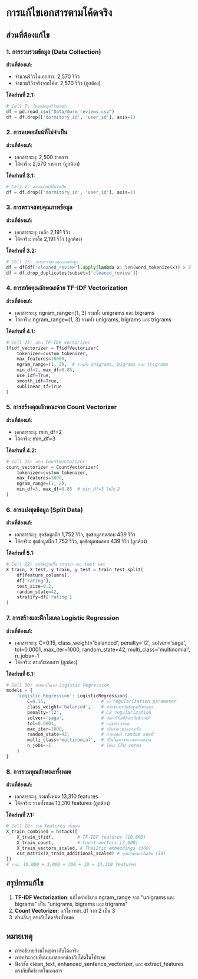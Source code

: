 # การแก้ไขเอกสารตามโค้ดจริง

## ส่วนที่ต้องแก้ไข

### 1. การรวบรวมข้อมูล (Data Collection)

**ส่วนที่ต้องแก้:**
- จำนวนรีวิวในเอกสาร: 2,570 รีวิว
- จำนวนรีวิวจริงจากโค้ด: 2,570 รีวิว (ถูกต้อง)

**โค้ดส่วนที่ 2.1:**
```python
# Cell 7: โหลดข้อมูลรีวิวหอพัก
df = pd.read_csv("Data/dorm_reviews.csv")
df = df.drop(['dormitory_id', 'user_id'], axis=1)
```

### 2. การลบคอลัมน์ที่ไม่จำเป็น

**ส่วนที่ต้องแก้:**
- เอกสารระบุ: 2,500 รายการ
- โค้ดจริง: 2,570 รายการ (ถูกต้อง)

**โค้ดส่วนที่ 3.1:**
```python
# Cell 7: ลบคอลัมน์ที่ไม่จำเป็น
df = df.drop(['dormitory_id', 'user_id'], axis=1)
```

### 3. การตรวจสอบคุณภาพข้อมูล

**ส่วนที่ต้องแก้:**
- เอกสารระบุ: เหลือ 2,191 รีวิว
- โค้ดจริง: เหลือ 2,191 รีวิว (ถูกต้อง)

**โค้ดส่วนที่ 3.2:**
```python
# Cell 15: การตรวจสอบคุณภาพข้อมูล
df = df[df['cleaned_review'].apply(lambda x: len(word_tokenize(x)) > 3)]
df = df.drop_duplicates(subset=['cleaned_review'])
```

### 4. การสกัดคุณลักษณะด้วย TF-IDF Vectorization

**ส่วนที่ต้องแก้:**
- เอกสารระบุ: ngram_range=(1, 3) รวมทั้ง unigrams และ bigrams
- โค้ดจริง: ngram_range=(1, 3) รวมทั้ง unigrams, bigrams และ trigrams

**โค้ดส่วนที่ 4.1:**
```python
# Cell 25: สร้าง TF-IDF vectorizer
tfidf_vectorizer = TfidfVectorizer( 
    tokenizer=custom_tokenizer,
    max_features=10000,
    ngram_range=(1, 3),  # รวมทั้ง unigrams, bigrams และ trigrams
    min_df=2, max_df=0.85,
    use_idf=True,
    smooth_idf=True,
    sublinear_tf=True
)
```

### 5. การสร้างคุณลักษณะจาก Count Vectorizer

**ส่วนที่ต้องแก้:**
- เอกสารระบุ: min_df=2
- โค้ดจริง: min_df=3

**โค้ดส่วนที่ 4.2:**
```python
# Cell 25: สร้าง CountVectorizer
count_vectorizer = CountVectorizer(
    tokenizer=custom_tokenizer,
    max_features=3000,
    ngram_range=(1, 2),
    min_df=3, max_df=0.85  # min_df=3 ไม่ใช่ 2
)
```

### 6. การแบ่งชุดข้อมูล (Split Data)

**ส่วนที่ต้องแก้:**
- เอกสารระบุ: ชุดข้อมูลฝึก 1,752 รีวิว, ชุดข้อมูลทดสอบ 439 รีวิว
- โค้ดจริง: ชุดข้อมูลฝึก 1,752 รีวิว, ชุดข้อมูลทดสอบ 439 รีวิว (ถูกต้อง)

**โค้ดส่วนที่ 5.1:**
```python
# Cell 22: แบ่งข้อมูลเป็น train และ test set
X_train, X_test, y_train, y_test = train_test_split(
    df[feature_columns],
    df['rating'],
    test_size=0.2,
    random_state=42,
    stratify=df['rating']
)
```

### 7. การสร้างและฝึกโมเดล Logistic Regression

**ส่วนที่ต้องแก้:**
- เอกสารระบุ: C=0.15, class_weight='balanced', penalty='l2', solver='saga', tol=0.0001, max_iter=1000, random_state=42, multi_class='multinomial', n_jobs=-1
- โค้ดจริง: ตรงกับเอกสาร (ถูกต้อง)

**โค้ดส่วนที่ 6.1:**
```python
# Cell 30: กำหนดโมเดล Logistic Regression
models = {
    'Logistic Regression': LogisticRegression(
        C=0.15,                     # ค่า regularization parameter
        class_weight='balanced',    # ช่วยจัดการกับข้อมูลที่ไม่สมดุล
        penalty='l2',               # L2 regularization
        solver='saga',              # อัลกอริทึมที่มีประสิทธิภาพดี
        tol=0.0001,                 # เกณฑ์การหยุด
        max_iter=1000,              # เพิ่มจำนวนรอบการฝึก
        random_state=42,            # กำหนดค่า random seed
        multi_class='multinomial',  # เป็นโมเดลจำแนกหลายคลาส
        n_jobs=-1                   # ใช้ทุก CPU cores
    )
}
```

### 8. การรวมคุณลักษณะทั้งหมด

**ส่วนที่ต้องแก้:**
- เอกสารระบุ: รวมทั้งหมด 13,310 features
- โค้ดจริง: รวมทั้งหมด 13,310 features (ถูกต้อง)

**โค้ดส่วนที่ 7.1:**
```python
# Cell 28: รวม features ทั้งหมด
X_train_combined = hstack([
    X_train_tfidf,         # TF-IDF features (10,000)
    X_train_count,         # Count vectors (3,000)
    X_train_vectors_scaled, # Thai2fit embeddings (300)
    csr_matrix(X_train_additional_scaled) # คุณลักษณะเพิ่มเติม (10)
])
# รวม: 10,000 + 3,000 + 300 + 10 = 13,310 features
```

## สรุปการแก้ไข

1. **TF-IDF Vectorization**: แก้ไขคำอธิบาย ngram_range จาก "unigrams และ bigrams" เป็น "unigrams, bigrams และ trigrams"
2. **Count Vectorizer**: แก้ไข min_df จาก 2 เป็น 3
3. ส่วนอื่นๆ ตรงกับโค้ดจริงทั้งหมด

## หมายเหตุ

- การอธิบายส่วนใหญ่ตรงกับโค้ดจริง
- ภาพประกอบที่แนบมาสอดคล้องกับโค้ดในโปรเจค
- ฟังก์ชัน clean_text, enhanced_sentence_vectorizer, และ extract_features ตรงกับที่อธิบายในเอกสาร
